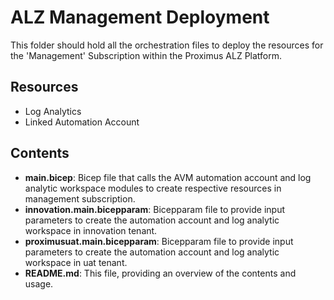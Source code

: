 # ALZ Management Deployment

This folder should hold all the orchestration files to deploy the resources for the 'Management' Subscription within the Proximus ALZ Platform.

## Resources

- Log Analytics
- Linked Automation Account

## Contents

- **main.bicep**: Bicep file that calls the AVM automation account and log analytic workspace modules to create respective resources in management subscription.
- **innovation.main.bicepparam**: Bicepparam file to provide input parameters to create the automation account and log analytic workspace in innovation tenant.
- **proximusuat.main.bicepparam**: Bicepparam file to provide input parameters to create the automation account and log analytic workspace in uat tenant.
- **README.md**: This file, providing an overview of the contents and usage.
